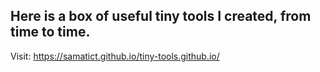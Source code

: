 Here is a box of useful tiny tools I created, from time to time.
---
Visit: https://samatict.github.io/tiny-tools.github.io/

